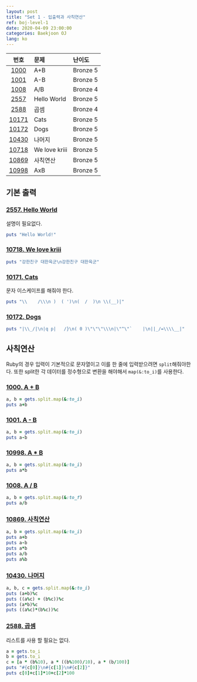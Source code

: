 ```yaml
---
layout: post
title: "Set 1 - 입출력과 사칙연산"
ref: boj-level-1
date: 2020-04-09 23:00:00
categories: Baekjoon OJ
lang: ko
---
```


|번호|문제|난이도|
|:-:|:--|:--|
|[1000](#1000)|A+B|Bronze 5|
|[1001](#1001)|A-B|Bronze 5|
|[1008](#1008)|A/B|Bronze 4|
|[2557](#2557)|Hello World|Bronze 5|
|[2588](#2588)|곱셈|Bronze 4|
|[10171](#10171)|Cats|Bronze 5|
|[10172](#10172)|Dogs|Bronze 5|
|[10430](#10430)|나머지|Bronze 5|
|[10718](#10718)|We love kriii|Bronze 5|
|[10869](#10869)|사칙연산|Bronze 5|
|[10998](#10998)|AxB|Bronze 5|

<div class="divider"></div>

## 기본 출력
### [2557. Hello World](https://www.acmicpc.net/problem/2557) <a id="2557"></a>
설명이 필요없다.

```rb
puts "Hello World!"
```

### [10718. We love kriii](https://www.acmicpc.net/problem/10718) <a id="10718"></a>
```rb
puts "강한친구 대한육군\n강한친구 대한육군"
```

### [10171. Cats](https://www.acmicpc.net/problem/10171) <a id="10171"></a>
문자 이스케이프를 해줘야 한다.

```rb
puts "\\    /\\\n )  ( ')\n(  /  )\n \\(__)|"
```

### [10172. Dogs](https://www.acmicpc.net/problem/10172) <a id="10172"></a>

```rb
puts "|\\_/|\n|q p|   /}\n( 0 )\"\"\"\\\n|\"^\"`    |\n||_/=\\\\__|"
```
<div class="divider"></div>

## 사칙연산
Ruby의 경우 입력이 기본적으로 문자열이고 이를 한 줄에 입력받으려면 `split`해줘야한다.
또한 split한 각 데이터를 정수형으로 변환을 해야해서 `map(&:to_i)`를 사용한다.

### [1000. A + B](https://www.acmicpc.net/problem/1000) <a id="1000"></a>
```rb
a, b = gets.split.map(&:to_i)
puts a+b
```

### [1001. A - B](https://www.acmicpc.net/problem/1001) <a id="1001"></a>
```rb
a, b = gets.split.map(&:to_i)
puts a-b
```

### [10998. A \* B](https://www.acmicpc.net/problem/10998) <a id="10998"></a>
```rb
a, b = gets.split.map(&:to_i)
puts a*b
```

### [1008. A / B](https://www.acmicpc.net/problem/1008) <a id="1008"></a>
```rb
a, b = gets.split.map(&:to_f)
puts a/b
```

### [10869. 사칙연산](https://www.acmicpc.net/problem/10869) <a id="10869"></a>
```rb
a, b = gets.split.map(&:to_i)
puts a+b
puts a-b
puts a*b
puts a/b
puts a%b
```

### [10430. 나머지](https://www.acmicpc.net/problem/10430) <a id="10430"></a>
```rb
a, b, c = gets.split.map(&:to_i)
puts (a+b)%c
puts ((a%c) + (b%c))%c
puts (a*b)%c
puts ((a%c)*(b%c))%c
```

### [2588. 곱셈](https://www.acmicpc.net/problem/2588) <a id="2588"></a>
리스트를 사용 할 필요는 없다. 

```rb
a = gets.to_i
b = gets.to_i
c = [a * (b%10), a * ((b%100)/10), a * (b/100)]
puts "#{c[0]}\n#{c[1]}\n#{c[2]}"
puts c[0]+c[1]*10+c[2]*100
```
